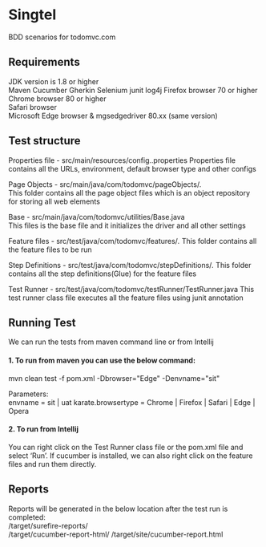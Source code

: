 # Singtel
BDD scenarios for todomvc.com

## Requirements
JDK version is 1.8 or higher  
Maven
Cucumber
Gherkin
Selenium
junit
log4j
Firefox browser 70 or higher  
Chrome browser 80 or higher  
Safari browser  
Microsoft Edge browser & mgsedgedriver 80.xx (same version)  

## Test structure

Properties file - src/main/resources/config.<envname>.properties 
Properties file contains all the URLs, environment, default browser type and other configs  

Page Objects - src/main/java/com/todomvc/pageObjects/*.*  
This folder contains all the page object files which is an object repository for storing all web elements 

Base - src/main/java/com/todomvc/utilities/Base.java  
This files is the base file and it initializes the driver and all other settings 

Feature files - src/test/java/com/todomvc/features/*.*
This folder contains all the feature files to be run

Step Definitions - src/test/java/com/todomvc/stepDefinitions/*.*
This folder contains all the step definitions(Glue) for the feature files

Test Runner - src/test/java/com/todomvc/testRunner/TestRunner.java
This test runner class file executes all the feature files using junit annotation

## Running Test

We can run the tests from maven command line or from Intellij

#### 1. To run from maven you can use the below command:  

mvn clean test -f pom.xml -Dbrowser="Edge" -Denvname="sit"

Parameters:  
envname = sit | uat 
karate.browsertype = Chrome | Firefox | Safari | Edge | Opera

#### 2. To run from Intellij  

You can right click on the Test Runner class file or the pom.xml file and select ‘Run’. If cucumber is installed, we can also right click on the feature files and run them directly.  

## Reports

Reports will be generated in the below location after the test run is completed:  
/target/surefire-reports/   
/target/cucumber-report-html/
/target/site/cucumber-report.html
